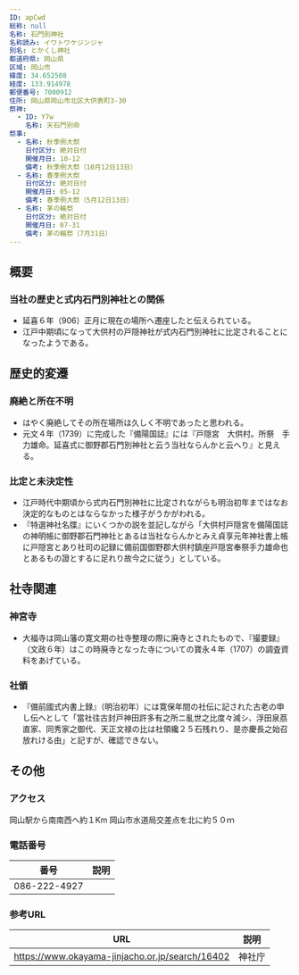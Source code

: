 ```yaml
---
ID: apCwd
総称: null
名称: 石門別神社
名称読み: イワトワケジンジャ
別名: とかくし神社
都道府県: 岡山県
区域: 岡山市
緯度: 34.652508
経度: 133.914978
郵便番号: 7000912
住所: 岡山県岡山市北区大供表町3-30
祭神:
  - ID: Y7w
    名称: 天石門別命
祭事:
  - 名称: 秋季例大祭
    日付区分: 絶対日付
    開催月日: 10-12
    備考: 秋季例大祭（10月12日13日）
  - 名称: 春季例大祭
    日付区分: 絶対日付
    開催月日: 05-12
    備考: 春季例大祭（5月12日13日）
  - 名称: 茅の輪祭
    日付区分: 絶対日付
    開催月日: 07-31
    備考: 茅の輪祭（7月31日）
---
```


## 概要

### 当社の歴史と式内石門別神社との関係

- 延喜６年（906）正月に現在の場所へ遷座したと伝えられている。
- 江戸中期頃になって大供村の戸隠神社が式内石門別神社に比定されることになったようである。

## 歴史的変遷

### 廃絶と所在不明

- はやく廃絶してその所在場所は久しく不明であったと思われる。
- 元文４年（1739）に完成した『備陽国誌』には『戸隠宮　大供村。所祭　手力雄命。延喜式に御野郡石門別神社と云う当社ならんかと云へり』と見える。

### 比定と未決定性

- 江戸時代中期頃から式内石門別神社に比定されながらも明治初年まではなお決定的なものとはならなかった様子がうかがわれる。
- 『特選神社名牒』にいくつかの説を並記しながら「大供村戸隠宮を備陽国誌の神明帳に御野郡石門神社とあるは当社ならんかとみえ貞享元年神社書上帳に戸隠宮とあり社司の記録に備前国御野郡大供村鎮座戸隠宮奉祭手力雄命也とあるもの證とするに足れり故今之に従う」としている。

## 社寺関連

### 神宮寺

- 大福寺は岡山藩の寛文期の社寺整理の際に廃寺とされたもので、『撮要録』（文政６年）はこの時廃寺となった寺についての寶永４年（1707）の調査資料をあげている。

### 社領

- 『備前國式内書上録』（明治初年）には寛保年間の社伝に記された古老の申し伝へとして「當社往古封戸神田許多有之所ニ亂世之比度々減シ、浮田泉茘直家、同秀家之御代、天正文禄の比は社領纔２５石残れり、是亦慶長之始召放れける由」と記すが、確認できない。

## その他

### アクセス

岡山駅から南南西へ約１Km 岡山市水道局交差点を北に約５０ｍ

### 電話番号

| 番号         | 説明 |
| ------------ | ---- |
| 086-222-4927 |      |

### 参考URL

| URL                                             | 説明   |
| ----------------------------------------------- | ------ |
| https://www.okayama-jinjacho.or.jp/search/16402 | 神社庁 |
